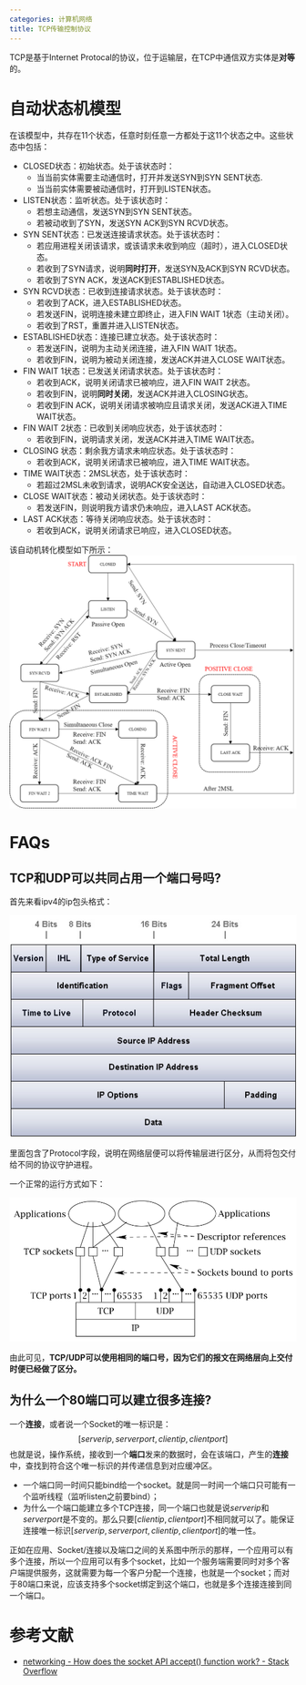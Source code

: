 ```yaml
---
categories: 计算机网络
title: TCP传输控制协议
---
```


TCP是基于Internet Protocal的协议，位于运输层，在TCP中通信双方实体是**对等**的。

# 自动状态机模型

在该模型中，共存在11个状态，任意时刻任意一方都处于这11个状态之中。这些状态中包括：

- CLOSED状态：初始状态。处于该状态时：
  - 当当前实体需要主动通信时，打开并发送SYN到SYN SENT状态.
  - 当当前实体需要被动通信时，打开到LISTEN状态。
- LISTEN状态：监听状态。处于该状态时：
  - 若想主动通信，发送SYN到SYN SENT状态。
  - 若被动收到了SYN，发送SYN ACK到SYN RCVD状态。
- SYN SENT状态：已发送连接请求状态。处于该状态时：
  - 若应用进程关闭该请求，或该请求未收到响应（超时），进入CLOSED状态。
  - 若收到了SYN请求，说明**同时打开**，发送SYN及ACK到SYN RCVD状态。
  - 若收到了SYN ACK，发送ACK到ESTABLISHED状态。
- SYN RCVD状态：已收到连接请求状态。处于该状态时：
  - 若收到了ACK，进入ESTABLISHED状态。
  - 若发送FIN，说明连接未建立即终止，进入FIN WAIT 1状态（主动关闭）。
  - 若收到了RST，重置并进入LISTEN状态。
- ESTABLISHED状态：连接已建立状态。处于该状态时：
  - 若发送FIN，说明为主动关闭连接，进入FIN WAIT 1状态。 
  - 若收到FIN，说明为被动关闭连接，发送ACK并进入CLOSE WAIT状态。
- FIN WAIT 1状态：已发送关闭请求状态。处于该状态时：
  - 若收到ACK，说明关闭请求已被响应，进入FIN WAIT 2状态。
  - 若收到FIN，说明**同时关闭**，发送ACK并进入CLOSING状态。
  - 若收到FIN ACK，说明关闭请求被响应且请求关闭，发送ACK进入TIME WAIT状态。
- FIN WAIT 2状态：已收到关闭响应状态，处于该状态时：
  - 若收到FIN，说明请求关闭，发送ACK并进入TIME WAIT状态。
- CLOSING 状态：剩余我方请求未响应状态。处于该状态时：
  - 若收到ACK，说明关闭请求已被响应，进入TIME WAIT状态。
- TIME WAIT状态：2MSL状态，处于该状态时：
  - 若超过2MSL未收到请求，说明ACK安全送达，自动进入CLOSED状态。
- CLOSE WAIT状态：被动关闭状态。处于该状态时：
  - 若发送FIN，则说明我方请求仍未响应，进入LAST ACK状态。
- LAST ACK状态：等待关闭响应状态。处于该状态时：
  - 若收到ACK，说明关闭请求已响应，进入CLOSED状态。

该自动机转化模型如下所示：
![](../../img/tcp.png)

# FAQs

## TCP和UDP可以共同占用一个端口号吗?

首先来看ipv4的ip包头格式：

![](../../img/ip-header-diagram.jpg)

里面包含了Protocol字段，说明在网络层便可以将传输层进行区分，从而将包交付给不同的协议守护进程。

一个正常的运行方式如下：

![应用、Socket以及端口之间的关系](../../img/tcpudpports.png)

由此可见，**TCP/UDP可以使用相同的端口号，因为它们的报文在网络层向上交付时便已经做了区分。**

## 为什么一个80端口可以建立很多连接?

 一个**连接**，或者说一个Socket的唯一标识是：
$$
[server ip, server port, client ip, client port]
$$
也就是说，操作系统，接收到一个**端口**发来的数据时，会在该端口，产生的**连接**中，查找到符合这个唯一标识的并传递信息到对应缓冲区。 

-  一个端口同一时间只能bind给一个socket。就是同一时间一个端口只可能有一个监听线程（监听listen之前要bind）；
- 为什么一个端口能建立多个TCP连接，同一个端口也就是说$serverip$和$server port$是不变的。那么只要$[clientip, clientport]$不相同就可以了。能保证连接唯一标识$[server ip, server port, client ip, client port]$的唯一性。

正如在应用、Socket/连接以及端口之间的关系图中所示的那样，一个应用可以有多个连接，所以一个应用可以有多个socket，比如一个服务端需要同时对多个客户端提供服务，这就需要为每一个客户分配一个连接，也就是一个socket；而对于80端口来说，应该支持多个socket绑定到这个端口，也就是多个连接连接到同一个端口。

# 参考文献

- [networking - How does the socket API accept() function work? - Stack Overflow](https://stackoverflow.com/questions/489036/how-does-the-socket-api-accept-function-work)

